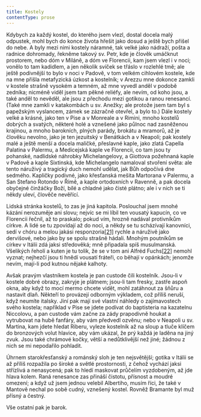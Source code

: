 ```yaml
---
title: Kostely
contentType: prose
---
```


<section>

Kdybych za každý kostel, do kterého jsem vlezl, dostal docela malý odpustek, mohl bych do konce života hřešit jako dosud a ještě bych přišel do nebe. A byly mezi nimi kostely náramné, tak velké jako nádraží, pošta a radnice dohromady, řekněme takový sv. Petr, kde je člověk umáčknut prostorem, nebo dóm v Miláně, a dóm ve Florencii, kam jsem vlezl i v noci; vonělo to tam kadidlem, a jen několik svíček se třáslo v rozlehlé tmě; ale ještě podivnější to bylo v noci v Padově, v tom velkém cihlovém kostele, kde na mne přišla metafyzická úzkost a kostelník; v Arezzu mne dokonce zamkli v kostele strašně vysokém a temném, až mne vyvedl anděl v podobě zedníka; nicméně viděl jsem tam pěkné reliéfy, ale nevím, od koho jsou, a také anděl to nevěděl, ale jsou z přechodu mezi gotikou a ranou renesancí. (Také mne zamkli v katakombách u sv. Anežky; ale protože jsem tam byl s papežským vyslancem, zámek se zázračně otevřel, a bylo to.) Dále kostely velké a krásné, jako ten v Pise a v Monreale a v Rimini, mnoho kostelů dobrých a svatých, některé holé a vznešené jako půlnoc nad zasněženou krajinou, a mnoho barokních, plných parády, brokátu a mramorů, až je člověku nevolno, jako je ten jezuitský v Benátkách a v Neapoli; pak kostely malé a ještě menší a docela maličké, přeslavné kaple, jako zlatá Capella Palatina v Palermu, a Medicejská kaple ve Florencii, co tam jsou ty pohanské, nadlidské náhrobky Michelangelovy, a Giottova požehnaná kaple v Padově a kaple Sixtinská, kde Michelangelo namaloval stvoření světa: ale tento náruživý a tragický duch nemohl udělat, jak Bůh odpočívá dne sedmého. Kapličky podivné, jako křesťanská mešita Martorana v Palermu, a San Stefano Rotondo v Římě, a kaple ortodoxních v Ravenně, a pak docela obyčejné činžáčky Boží, bílé a chladné jako čisté plátno; ale i v nich se ti někdy uleví, člověče nevěřící.

Lidská stránka kostelů, to zas je jiná kapitola. Poslouchal jsem mnohé kázání nerozuměje ani slovu; nejvíc se mi líbil ten vousatý kapucín, co ve Florencii řečnil, až to praskalo; pokud vím, hrozně nadával protivníkům církve. A lidé se tu zpovídají až do noci, a někdy se tu scházívají kanovníci, sedí v chóru a melou jakási responzoria[\[21\]](./resources/undefined) rychle a náruživě jako dervišové, nebo jako by se spolu strašně hádali. Mnohým poutníkům se církev v Itálii zdá jaksi středověká; mně připadala spíš musulmanská. Všelikých řeholí a kuten je tu tolik, že se v tom ani Alfréd Fuchs[\[22\]](./resources/undefined) nemohl vyznat; nejhezčí jsou ti hnědí vousatí fráteři, co běhají v opánkách; jenomže nevím, mají-li pod kutnou nějaké kalhoty.

Avšak pravým vlastníkem kostela je pan custode čili kostelník. Jsou-li v kostele dobré obrazy, zakryje je plátnem; jsou-li tam fresky, zastře aspoň okna, aby když to mocí mermo chcete vidět, mohl zatáhnout za šňůru a nastavit dlaň. Někteří to provázejí odborným výkladem, což příliš neruší, když neumíte italsky. Jiní pak mají své vlastní náhledy o zajímavostech svého kostela; například v Pise se jdete podívat do baptisteria na kazatelnu Niccolovu, a pan custode vám začne za zády prapodivně houkat a vytrubovat na hubě fanfáry, aby vám předvedl ozvěnu; nebo v Neapoli u sv. Martina, kam jdete hledat Riberu, vyleze kostelník až na sloup a tluče klíčem do bronzových volut hlavice, aby vám ukázal, že prý každá je laděna na jiný zvuk. Jsou také chrámové kočky, větší a nedůtklivější než jiné; žádnou z nich se mi nepodařilo pohladit.

Úhrnem starokřesťanský a románský sloh je ten nejsvětější; gotika v Itálii se až příliš rozpažila po široké a světlé prostornosti, z čehož vychází jaksi střízlivá a nenasycená; pak to hledí maskovat průčelím vyzdobeným, až jde hlava kolem. Raná renesance zas přináší čistotu, přísnost a moudré omezení; a když už jsem jednou velebil Albertiho, musím říci, že také v Mantově nechal po sobě cudný, vznešený kostel. Rovněž Bramante byl muž přísný a čestný.

Vše ostatní pak je barok.

</section>
